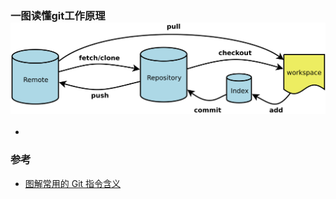 ### 一图读懂git工作原理![](./img/git.png)

- 

### 参考

- [图解常用的 Git 指令含义](https://mp.weixin.qq.com/s/oKMdlo6jsIcMcZW8nzoAUg)